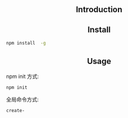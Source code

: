 <h2 align="center">Introduction</h2>
<div align="center"></div>
<h2 align="center">Install</h2>

```bash
npm install  -g
```

<h2 align="center">Usage</h2>

npm init 方式:
```bash
npm init 
```

全局命令方式:
```bash
create-
```